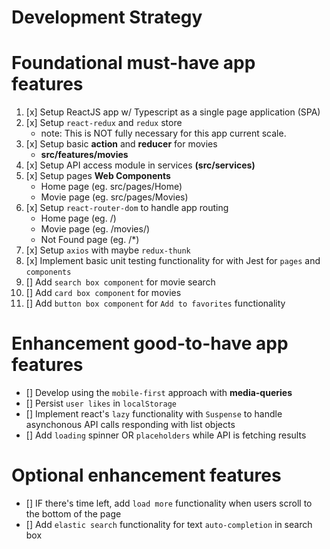 # Development Strategy

# Foundational must-have app features

1. [x] Setup ReactJS app w/ Typescript as a single page application (SPA)
2. [x] Setup `react-redux` and `redux` store
   - note: This is NOT fully necessary for this app current scale.
3. [x] Setup basic **action** and **reducer** for movies
   - **src/features/movies**
4. [x] Setup API access module in services **(src/services)**
5. [x] Setup pages **Web Components**
   - Home page (eg. src/pages/Home)
   - Movie page (eg. src/pages/Movies)
6. [x] Setup `react-router-dom` to handle app routing
   - Home page (eg. <URL>/)
   - Movie page (eg. <URL>/movies/<movie-id>)
   - Not Found page (eg. <URL>/\*)
7. [x] Setup `axios` with maybe `redux-thunk`
8. [x] Implement basic unit testing functionality for with Jest for `pages` and `components`
9. [] Add `search box component` for movie search
10. [] Add `card box component` for movies
11. [] Add `button box component` for `Add to favorites` functionality

# Enhancement good-to-have app features

- [] Develop using the `mobile-first` approach with **media-queries**
- [] Persist `user likes` in `localStorage`
- [] Implement react's `lazy` functionality with `Suspense` to handle asynchonous API calls responding with list objects
- [] Add `loading` spinner OR `placeholders` while API is fetching results

# Optional enhancement features

- [] IF there's time left, add `load more` functionality when users scroll to the bottom of the page
- [] Add `elastic search` functionality for text `auto-completion` in search box
